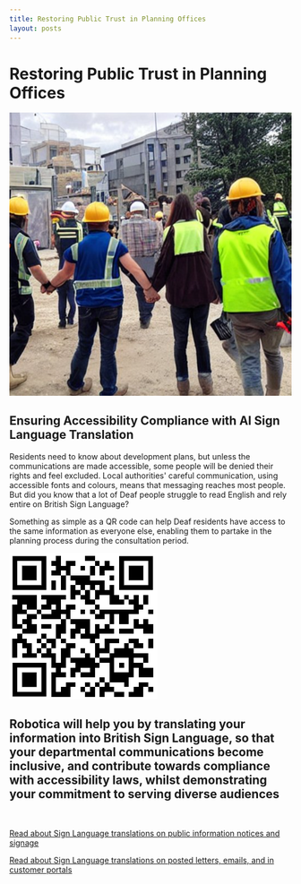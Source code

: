 ```yaml
---
title: Restoring Public Trust in Planning Offices
layout: posts
---
```


# Restoring Public Trust in Planning Offices

![Construction site](/posts/images/construction-site-protest.png)

## Ensuring Accessibility Compliance with AI Sign Language Translation

Residents need to know about development plans, but unless the communications are made accessible, some people will be denied their rights and feel excluded.  Local authorities' careful communication, using accessible fonts and colours, means that messaging reaches most people.  But did you know that a lot of Deaf people struggle to read English and rely entire on British Sign Language?

Something as simple as a QR code can help Deaf residents have access to the same information as everyone else, enabling them to partake in the planning process during the consultation period.

![QR Code](/posts/images/qr-contact.png)

## Robotica will help you by translating your information into British Sign Language, so that your departmental communications become inclusive, and contribute towards compliance with accessibility laws, whilst demonstrating your commitment to serving diverse audiences

<br/>

[Read about Sign Language translations on public information notices and signage](/solutions/gazette)

[Read about Sign Language translations on posted letters, emails, and in customer portals](/solutions/correspondent)
